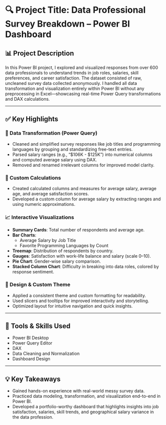# 🔍 Project Title: Data Professional Survey Breakdown – Power BI Dashboard

## 📊 Project Description
In this Power BI project, I explored and visualized responses from over 600 data professionals to understand trends in job roles, salaries, skill preferences, and career satisfaction. The dataset consisted of raw, uncleaned survey data collected anonymously. I handled all data transformation and visualization entirely within Power BI without any preprocessing in Excel—showcasing real-time Power Query transformations and DAX calculations.

---

## ✅ Key Highlights

### 🔄 Data Transformation (Power Query)
- Cleaned and simplified survey responses like job titles and programming languages by grouping and standardizing free-text entries.
- Parsed salary ranges (e.g., “$106K - $125K”) into numerical columns and computed average salary using DAX.
- Removed and renamed irrelevant columns for improved model clarity.

### 🧮 Custom Calculations
- Created calculated columns and measures for average salary, average age, and average satisfaction scores.
- Developed a custom column for average salary by extracting ranges and using numeric approximations.

### 📈 Interactive Visualizations
- **Summary Cards**: Total number of respondents and average age.
- **Bar Charts**:
  - Average Salary by Job Title
  - Favorite Programming Languages by Count
- **Treemap**: Distribution of respondents by country.
- **Gauges**: Satisfaction with work-life balance and salary (scale 0–10).
- **Pie Chart**: Gender-wise salary comparison.
- **Stacked Column Chart**: Difficulty in breaking into data roles, colored by response sentiment.

### 🎨 Design & Custom Theme
- Applied a consistent theme and custom formatting for readability.
- Used slicers and tooltips for improved interactivity and storytelling.
- Optimized layout for intuitive navigation and quick insights.

---

## 🔧 Tools & Skills Used
- Power BI Desktop  
- Power Query Editor  
- DAX  
- Data Cleaning and Normalization  
- Dashboard Design 

---

## 💡 Key Takeaways
- Gained hands-on experience with real-world messy survey data.
- Practiced data modeling, transformation, and visualization end-to-end in Power BI.
- Developed a portfolio-worthy dashboard that highlights insights into job satisfaction, salaries, skill trends, and geographical salary variance in the data profession.
